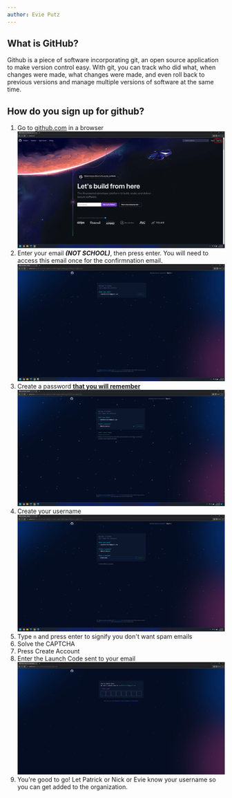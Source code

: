 ```yaml
---
author: Evie Putz
---
```


## What is GitHub?

Github is a piece of software incorporating git, an open source application to make version control easy. With git, 
you can track who did what, when changes were made, what changes were made, and even roll back to previous versions
and manage multiple versions of software at the same time.

## How do you sign up for github?

1. Go to [github.com](https://github.com) in a browser
   ![Sign Up for GitHub](..%2Fdocs%2Fassets%2Fimages%2FSignUpForGithub1.png)
2. Enter your email ***(NOT SCHOOL)***, then press enter. You will need to access this email once for the confirmnation
email.
   ![Enter Email in GitHub](..%2Fdocs%2Fassets%2Fimages%2FSignUpForGithub2.png)
3. Create a password **<u>that you will remember</u>**
   ![Enter Email in GitHub](..%2Fdocs%2Fassets%2Fimages%2FSignUpForGithub3.png)
4. Create your username
   ![Enter Email in GitHub](..%2Fdocs%2Fassets%2Fimages%2FSignUpForGithub4.png)
5. Type `n` and press enter to signify you don't want spam emails
6. Solve the CAPTCHA
7. Press Create Account
8. Enter the Launch Code sent to your email
   ![Enter Email in GitHub](..%2Fdocs%2Fassets%2Fimages%2FSignUpForGithub5.png)
9. You're good to go! Let Patrick or Nick or Evie know your username so you can get added to the organization.